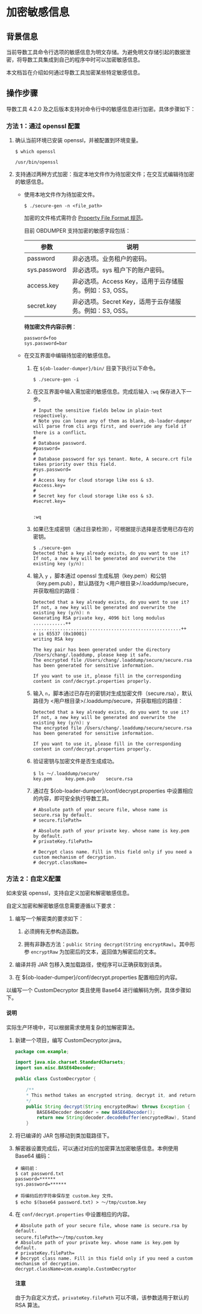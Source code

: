# 加密敏感信息

## 背景信息

当前导数工具命令行选项的敏感信息为明文存储。为避免明文存储引起的数据泄密，将导数工具集成到自己的程序中时可以加密敏感信息。

本文档旨在介绍如何通过导数工具加密某些特定敏感信息。

## 操作步骤

导数工具 4.2.0 及之后版本支持对命令行中的敏感信息进行加密。具体步骤如下：

### 方法 1：通过 openssl 配置

1. 确认当前环境已安装 openssl，并被配置到环境变量。

   ```shell
   $ which openssl

   /usr/bin/openssl
   ```

2. 支持通过两种方式加密：指定本地文件作为待加密文件；在交互式编辑待加密的敏感信息。

   - 使用本地文件作为待加密文件。

      ```shell
      $ ./secure-gen -n <file_path>
      ```

      加密的文件格式需符合 [Property File Format 规范](https://docs.oracle.com/cd/E23095_01/Platform.93/ATGProgGuide/html/s0204propertiesfileformat01.html)。
      
      目前 OBDUMPER 支持加密的敏感字段包括：

      |  **参数** |**说明**|
      |-----------|--------|
      |password|非必选项。业务租户的密码。|
      |sys.password|非必选项。sys 租户下的账户密码。|
      |access.key|非必选项。Access Key，适用于云存储服务。例如：S3, OSS。|
      |secret.key|非必选项。Secret Key，适用于云存储服务。例如：S3, OSS。|
       
      **待加密文件内容示例**：

      ```shell
      password=foo
      sys.password=bar
      ```
   - 在交互界面中编辑待加密的敏感信息。
     
     1. 在 `${ob-loader-dumper}/bin/` 目录下执行以下命令。

         ```shell
         $ ./secure-gen -i
         ```

      2. 在交互界面中输入需加密的敏感信息。完成后输入 `:wq` 保存进入下一步。

         ```shell
         # Input the sensitive fields below in plain-text respectively.
         # Note you can leave any of them as blank, ob-loader-dumper will parse from cli args first, and override any field if there is a conflict。
         #
         # Database password.
         #password=
         #
         # Database password for sys tenant. Note, A secure.crt file takes priority over this field.
         #sys.password=
         #
         # Access key for cloud storage like oss & s3.
         #access.key=
         #
         # Secret key for cloud storage like oss & s3.
         #secret.key=
         
         
         :wq
         ```

       3. 如果已生成密钥（通过目录检测），可根据提示选择是否使用已存在的密钥。

          ```shell
          $ ./secure-gen
          Detected that a key already exists, do you want to use it? 
          If not, a new key will be generated and overwrite the existing key (y/n): 
          ```
       4. 输入 `y` ，脚本通过 openssl 生成私钥（key.pem）和公钥（key.pem.pub），默认路径为 <用户根目录>/.loaddump/secure，并获取相应的路径：

          ```shell
          Detected that a key already exists, do you want to use it? 
          If not, a new key will be generated and overwrite the existing key (y/n): n
          Generating RSA private key, 4096 bit long modulus
          ............++
          .......................................................++
          e is 65537 (0x10001)
          writing RSA key
          
          The key pair has been generated under the directory /Users/chang/.loaddump, please keep it safe.
          The encrypted file /Users/chang/.loaddump/secure/secure.rsa has been generated for sensitive information.
          
          If you want to use it, please fill in the corresponding content in conf/decrypt.properties properly.
          ```

       5. 输入 `n`，脚本通过已存在的密钥对生成加密文件（secure.rsa），默认路径为 <用户根目录>/.loaddump/secure，并获取相应的路径：

          ```shell
          Detected that a key already exists, do you want to use it? If not, a new key will be generated and overwrite the existing key (y/n): y
          The encrypted file /Users/chang/.loaddump/secure/secure.rsa has been generated for sensitive information.
          
          If you want to use it, please fill in the corresponding content in conf/decrypt.properties properly.
          ```

       6. 验证密钥与加密文件是否生成成功。

          ```shell
          $ ls ～/.loaddump/secure/
          key.pem     key.pem.pub    secure.rsa
          ```

       7. 通过在 ${ob-loader-dumper}/conf/decrypt.properties 中设置相应的内容，即可安全执行导数工具。
        
          ```shell
          # Absolute path of your secure file, whose name is secure.rsa by default.
          # secure.filePath=
          
          # Absolute path of your private key. whose name is key.pem by default.
          # privateKey.filePath=
          
          # Decrypt class name. Fill in this field only if you need a custom mechanism of decryption.
          # decrypt.className=
          ```

### 方法 2：自定义配置

如未安装 openssl，支持自定义加密和解密敏感信息。

自定义加密和解密敏感信息需要遵循以下要求：

1. 编写一个解密类的要求如下：
  
   1. 必须拥有无参构造函数。

   2. 拥有非静态方法：`public String decrypt(String encryptRaw)`。其中形参 `encryptRaw` 为加密后的文本，返回值为解密后的文本。

2. 编译并将 JAR 包移入类加载路径，使程序可以正确获取到该类。

3. 在 ${ob-loader-dumper}/conf/decrypt.properties 配置相应的内容。

以编写一个 CustomDecryptor 类且使用 Base64 进行编解码为例，具体步骤如下。

<main id="notice" type='explain'>
  <h4>说明</h4>
  <p>实际生产环境中，可以根据需求使用复杂的加解密算法。</p>
</main>

1. 新建一个项目，编写 CustomDecryptor.java。

   ```Java
   package com.example;
   
   import java.nio.charset.StandardCharsets;
   import sun.misc.BASE64Decoder;
   
   public class CustomDecryptor {
   
       /**
       * This method takes an encrypted string, decrypt it, and return it as a plain string.
       */
       public String decrypt(String encryptedRaw) throws Exception {
           BASE64Decoder decoder = new BASE64Decoder();
           return new String(decoder.decodeBuffer(encryptedRaw), StandardCharsets.UTF_8);
       }
   
   ```


2. 将已编译的 JAR 包移动到类加载路径下。


3. 解密器设置完成后，可以通过对应的加密算法加密敏感信息。本例使用 Base64 编码：

   ```shell
   # 编码前：
   $ cat password.txt
   password=******
   sys.password=******
   
   # 将编码后的字符串保存至 custom.key 文件。
   $ echo $(base64 password.txt) > ～/tmp/custom.key
   ```

4. 在 `conf/decrypt.properties` 中设置相应的内容。

   ```shell
   # Absolute path of your secure file, whose name is secure.rsa by default.
   secure.filePath=～/tmp/custom.key
   # Absolute path of your private key. whose name is key.pem by default.
   # privateKey.filePath=
   # Decrypt class name. Fill in this field only if you need a custom mechanism of decryption.
   decrypt.className=com.example.CustomDecryptor
   ```

   <main id="notice" type='notice'>
     <h4>注意</h4>
     <p>由于为自定义方式，<code>privateKey.filePath</code> 可以不填，该参数适用于默认的 RSA 算法。 </p>
   </main>